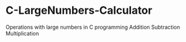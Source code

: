 # C-LargeNumbers-Calculator
Operations with large numbers in C programming
Addition
Subtraction
Multiplication
